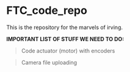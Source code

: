 # FTC_code_repo
This is the repository for the marvels of irving. 


**IMPORTANT LIST OF STUFF WE NEED TO DO:**

> Code actuator (motor) with encoders 

> Camera file uploading

